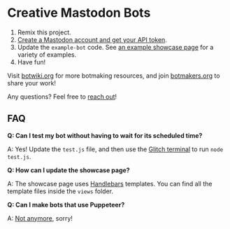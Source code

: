 # Creative Mastodon Bots

1. Remix this project.
2. [Create a Mastodon account and get your API token](https://botwiki.org/resource/tutorial/how-to-make-a-mastodon-botsin-space-app-bot/).
3. Update the `example-bot` code. See [an example showcase page](https://stefans-creative-bots.glitch.me) for a variety of examples.
4. Have fun!

Visit [botwiki.org](https://botwiki.org/) for more botmaking resources, and join [botmakers.org](https://botmakers.org/) to share your work!

Any questions? Feel free to [reach out](https://stefanbohacek.com/contact/)!


## FAQ

**Q: Can I test my bot without having to wait for its scheduled time?**

A: Yes! Update the `test.js` file, and then use the [Glitch terminal](https://help.glitch.com/hc/en-us/articles/16287551842829-Project-Terminal) to run `node test.js`.

**Q: How can I update the showcase page?**

A: The showcase page uses [Handlebars](https://handlebarsjs.com/) templates. You can find all the template files inside the `views` folder. 

**Q: Can I make bots that use Puppeteer?**

A: [Not anymore](https://help.glitch.com/hc/en-us/articles/24390278437773-Why-can-t-I-get-Puppeteer-to-work-on-Glitch-anymore), sorry! 